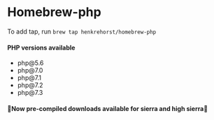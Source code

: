 # Homebrew-php

To add tap, run `brew tap henkrehorst/homebrew-php`

<h4>PHP versions available</h4>

<uL>
<li>php@5.6</li>
<li>php@7.0</li>
<li>php@7.1</li>
<li>php@7.2</li>
<li>php@7.3</li>
</ul>

<h4>🚀Now pre-compiled downloads available for sierra and high sierra🚀</h4>